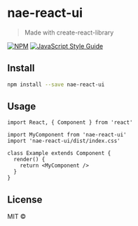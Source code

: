 # nae-react-ui

> Made with create-react-library

[![NPM](https://img.shields.io/npm/v/nae-react-ui.svg)](https://www.npmjs.com/package/nae-react-ui) [![JavaScript Style Guide](https://img.shields.io/badge/code_style-standard-brightgreen.svg)](https://standardjs.com)

## Install

```bash
npm install --save nae-react-ui
```

## Usage

```tsx
import React, { Component } from 'react'

import MyComponent from 'nae-react-ui'
import 'nae-react-ui/dist/index.css'

class Example extends Component {
  render() {
    return <MyComponent />
  }
}
```

## License

MIT © [](https://github.com/)
